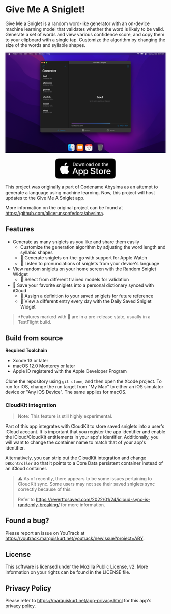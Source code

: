 # Give Me A Sniglet!

Give Me a Sniglet is a random word-like generator with an on-device machine learning model that validates whether the
word is likely to be valid. Generate a set of words and view various confidence score, and copy them to your clipboard
with a single tap. Customize the algorithm by changing the size of the words and syllable shapes.

![App screenshots](.readme/screenshot.png)

<p align="center">
    <a href="https://apple.co/336C4oX">
        <img src="/.readme/appstore.svg" height="64" alt="Get on the App Store" />
    </a>
</p>

This project was originally a part of Codename Abysima as an attempt to generate a language using machine learning. Now,
this project will host updates to the Give Me A Sniglet app.

More information on the original project can be found at https://github.com/alicerunsonfedora/abysima.

## Features

- Generate as many sniglets as you like and share them easily
    - Customize the generation algorithm by adjusting the word length and syllabic shapes
    - 🧪 Generate sniglets on-the-go with support for Apple Watch
    - 🧪 Listen to pronunciations of sniglets from your device's language
- View random sniglets on your home screen with the Random Sniglet Widget
    - 🧪 Select from different trained models for validation
- 🧪 Save your favorite sniglets into a personal dictionary synced with iCloud
    - 🧪 Assign a definition to your saved sniglets for future reference
    - 🧪 View a different entry every day with the Daily Saved Sniglet Widget

> *Features marked with 🧪 are in a pre-release state, usually in a TestFlight build.

## Build from source

**Required Toolchain**

- Xcode 13 or later
- macOS 12.0 Monterey or later
- Apple ID registered with the Apple Developer Program

Clone the repository using `git clone`, and then open the Xcode project. To run for iOS, change the run target from
"My Mac" to either an iOS simulator device or "Any iOS Device". The same applies for macOS.

### CloudKit integration

> Note: This feature is still highly experimental.

Part of this app integrates with CloudKit to store saved sniglets into a user's iCloud account. It is important that you
register the app identifier and enable the iCloud/CloudKit entitlements in your app's identifier. Additionally, you will
want to change the container name to match that of your app's identifier.

Alternatively, you can strip out the CloudKit integration and change `DBController` so that it points to a Core Data
persistent container instead of an iCloud container.

> :warning: As of recently, there appears to be some issues pertaining to CloudKit sync. Some users may not see their
> saved sniglets sync correctly because of this.
> 
> Refer to https://reverttosaved.com/2022/01/24/icloud-sync-is-randomly-breaking/ for more information.

## Found a bug?

Please report an issue on YouTrack at https://youtrack.marquiskurt.net/youtrack/newIssue?project=ABY.

## License

This software is licensed under the Mozilla Public License, v2. More information on your rights can be found in the
LICENSE file.

## Privacy Policy

Please refer to https://marquiskurt.net/app-privacy.html for this app's privacy policy.
